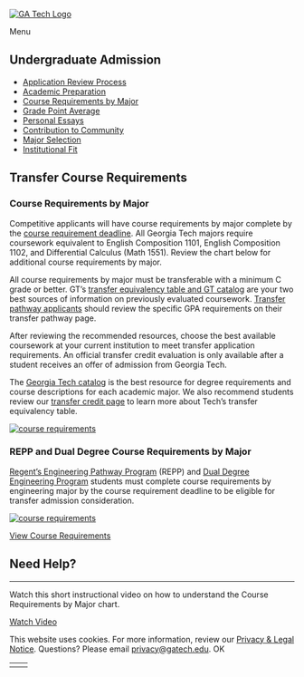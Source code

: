 [![GA Tech Logo](https://admission.gatech.edu/images/gt-logo-oneline-white.svg)](https://admission.gatech.edu/)

Menu

## Undergraduate Admission

- [Application Review Process](https://admission.gatech.edu/transfer/application-review)
- [Academic Preparation](https://admission.gatech.edu/transfer/academic-preparation)
- [Course Requirements by Major](https://admission.gatech.edu/transfer/course-requirements-major)
- [Grade Point Average](https://admission.gatech.edu/transfer/gpa-requirements)
- [Personal Essays](https://admission.gatech.edu/transfer/personal-essays)
- [Contribution to Community](https://admission.gatech.edu/transfer/contribution-community)
- [Major Selection](https://admission.gatech.edu/transfer/major-selection)
- [Institutional Fit](https://admission.gatech.edu/transfer/institutional-fit)

## Transfer Course Requirements

### Course Requirements by Major

Competitive applicants will have course requirements by major complete by the [course requirement deadline](https://admission.gatech.edu/transfer/deadlines-fees). All Georgia Tech majors require coursework equivalent to English Composition 1101, English Composition 1102, and Differential Calculus (Math 1551). Review the chart below for additional course requirements by major.

All course requirements by major must be transferable with a minimum C grade or better. GT’s [transfer equivalency table and GT catalog](https://oscar.gatech.edu/) are your two best sources of information on previously evaluated coursework. [Transfer pathway applicants](https://admission.gatech.edu/transfer/transfer-pathway-programs) should review the specific GPA requirements on their transfer pathway page.

After reviewing the recommended resources, choose the best available coursework at your current institution to meet transfer application requirements. An official transfer credit evaluation is only available after a student receives an offer of admission from Georgia Tech.

The [Georgia Tech catalog](https://catalog.gatech.edu/programs/) is the best resource for degree requirements and course descriptions for each academic major. We also recommend students review our [transfer credit page](https://admission.gatech.edu/transfer/transfer-credit) to learn more about Tech’s transfer equivalency table.

[![course requirements](https://admission.gatech.edu/images/assets/CourseRequirementsbyMajorChartDEC2024.jpg)](https://admission.gatech.edu/images/pdf/CourseRequirementsbyMajorChartDEC2024.pdf)

### REPP and Dual Degree Course Requirements by Major

[Regent’s Engineering Pathway Program](https://admission.gatech.edu/transfer/repp-pathway) (REPP) and [Dual Degree Engineering Program](https://admission.gatech.edu/transfer/dual-degree-pathway) students must complete course requirements by engineering major by the course requirement deadline to be eligible for transfer admission consideration.

[![course requirements](https://admission.gatech.edu/images/assets/Engineering-Program-Course-Req-Chart-Sept-2024_Page_1.png)](https://admission.gatech.edu/images/pdf/Engineering-Program-Course-Req-Chart-Sept-2024.pdf)

[View Course Requirements](https://ceed.gatech.edu/admission-requirements)

## Need Help?

* * *

Watch this short instructional video on how to understand the Course Requirements by Major chart.

[Watch Video](https://application.gatech.edu/share/recording?id=1bbda240-a88d-4f43-a1c7-783d6f41f66a)

This website uses cookies. For more information, review our [Privacy & Legal Notice](https://www.gatech.edu/privacy). Questions? Please email [privacy@gatech.edu](mailto:privacy@gatech.edu).
OK

|     |     |
| --- | --- |
|  |  |